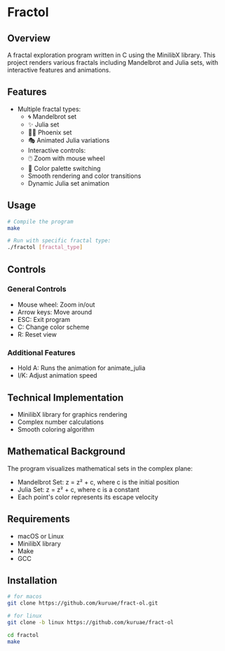 # Fractol

## Overview
A fractal exploration program written in C using the MinilibX library. This project renders various fractals including Mandelbrot and Julia sets, with interactive features and animations.

## Features
- Multiple fractal types:
  - 🌀 Mandelbrot set
  - ✨ Julia set
  - 🐦‍🔥 Phoenix set
  - 🎭 Animated Julia variations
  - Interactive controls:
  - 🖱️ Zoom with mouse wheel
  - 🎨 Color palette switching
  - Smooth rendering and color transitions
  - Dynamic Julia set animation

## Usage
```bash
# Compile the program
make

# Run with specific fractal type:
./fractol [fractal_type]
```

## Controls
### General Controls
- Mouse wheel: Zoom in/out
- Arrow keys: Move around
- ESC: Exit program
- C: Change color scheme
- R: Reset view

### Additional Features
- Hold A: Runs the animation for animate_julia
- I/K: Adjust animation speed

## Technical Implementation
- MinilibX library for graphics rendering
- Complex number calculations
- Smooth coloring algorithm

## Mathematical Background
The program visualizes mathematical sets in the complex plane:
- Mandelbrot Set: z = z² + c, where c is the initial position
- Julia Set: z = z² + c, where c is a constant
- Each point's color represents its escape velocity

## Requirements
- macOS or Linux
- MinilibX library
- Make
- GCC

## Installation
```bash
# for macos
git clone https://github.com/kuruae/fract-ol.git 

# for linux
git clone -b linux https://github.com/kuruae/fract-ol

cd fractol
make
```
